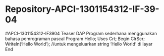 # Repository-APCI-1301154312-IF-39-04
#APCI-1301154312-IF3904
            Teaser DAP
            Program sederhana menggunakan bahasa pemrograman pascal
            Program Hello;
        Uses Crt;
        Begin
            ClrScr;
            Writeln(‘Hello World’); //untuk mengeluarkan string ‘Hello World’ di layar
        End

